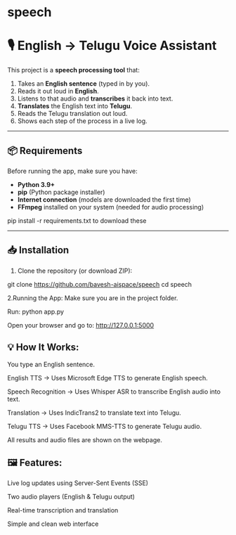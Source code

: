 # speech
# 🎙️ English → Telugu Voice Assistant

This project is a **speech processing tool** that:

1. Takes an **English sentence** (typed in by you).
2. Reads it out loud in **English**.
3. Listens to that audio and **transcribes** it back into text.
4. **Translates** the English text into **Telugu**.
5. Reads the Telugu translation out loud.
6. Shows each step of the process in a live log.

---

## 📦 Requirements

Before running the app, make sure you have:

- **Python 3.9+**
- **pip** (Python package installer)
- **Internet connection** (models are downloaded the first time)
- **FFmpeg** installed on your system (needed for audio processing)

pip install -r requirements.txt to download these

---

## 📥 Installation

1. Clone the repository (or download ZIP):

git clone https://github.com/bavesh-aispace/speech
cd speech


2.Running the App:
Make sure you are in the project folder.

Run: python app.py

Open your browser and go to: http://127.0.0.1:5000



## 💡 How It Works:
You type an English sentence.

English TTS → Uses Microsoft Edge TTS to generate English speech.

Speech Recognition → Uses Whisper ASR to transcribe English audio into text.

Translation → Uses IndicTrans2 to translate text into Telugu.

Telugu TTS → Uses Facebook MMS-TTS to generate Telugu audio.

All results and audio files are shown on the webpage.




## 🖼 Features:
Live log updates using Server-Sent Events (SSE)

Two audio players (English & Telugu output)

Real-time transcription and translation

Simple and clean web interface

